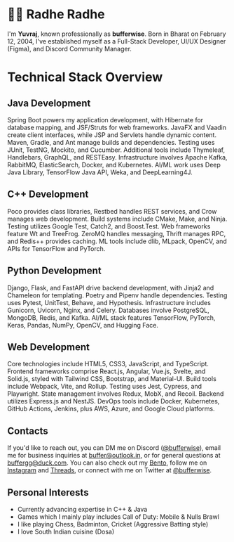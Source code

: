 # 👋🏻 Radhe Radhe

I'm **Yuvraj**, known professionally as **bufferwise**. Born in Bharat on February 12, 2004, I've established myself as a Full-Stack Developer, UI/UX Designer (Figma), and Discord Community Manager.

# Technical Stack Overview

## Java Development
Spring Boot powers my application development, with Hibernate for database mapping, and JSF/Struts for web frameworks. JavaFX and Vaadin create client interfaces, while JSP and Servlets handle dynamic content. Maven, Gradle, and Ant manage builds and dependencies. Testing uses JUnit, TestNG, Mockito, and Cucumber. Additional tools include Thymeleaf, Handlebars, GraphQL, and RESTEasy. Infrastructure involves Apache Kafka, RabbitMQ, ElasticSearch, Docker, and Kubernetes. AI/ML work uses Deep Java Library, TensorFlow Java API, Weka, and DeepLearning4J.

## C++ Development
Poco provides class libraries, Restbed handles REST services, and Crow manages web development. Build systems include CMake, Make, and Ninja. Testing utilizes Google Test, Catch2, and Boost.Test. Web frameworks feature Wt and TreeFrog. ZeroMQ handles messaging, Thrift manages RPC, and Redis++ provides caching. ML tools include dlib, MLpack, OpenCV, and APIs for TensorFlow and PyTorch.

## Python Development
Django, Flask, and FastAPI drive backend development, with Jinja2 and Chameleon for templating. Poetry and Pipenv handle dependencies. Testing uses Pytest, UnitTest, Behave, and Hypothesis. Infrastructure includes Gunicorn, Uvicorn, Nginx, and Celery. Databases involve PostgreSQL, MongoDB, Redis, and Kafka. AI/ML stack features TensorFlow, PyTorch, Keras, Pandas, NumPy, OpenCV, and Hugging Face.

## Web Development
Core technologies include HTML5, CSS3, JavaScript, and TypeScript. Frontend frameworks comprise React.js, Angular, Vue.js, Svelte, and Solid.js, styled with Tailwind CSS, Bootstrap, and Material-UI. Build tools include Webpack, Vite, and Rollup. Testing uses Jest, Cypress, and Playwright. State management involves Redux, MobX, and Recoil. Backend utilizes Express.js and NestJS. DevOps tools include Docker, Kubernetes, GitHub Actions, Jenkins, plus AWS, Azure, and Google Cloud platforms.

## Contacts
If you'd like to reach out, you can DM me on Discord ([@bufferwise](https://discord.gg/26MMXRHgZB)), email me for business inquiries at [buffer@outlook.in](mailto:buffer@outlook.in), or for general questions at [buffergg@duck.com](mailto:buffergg@duck.com). You can also check out my [Bento](https://bento.me/buffer), follow me on [Instagram](https://www.instagram.com/bufferwise) and [Threads](https://www.threads.net/bufferwise), or connect with me on Twitter at [@bufferwise](https://x.com/bufferwise).

## Personal Interests

- Currently advancing expertise in C++ & Java
- Games which I mainly play includes Call of Duty: Mobile & Nulls Brawl
- I like playing Chess, Badminton, Cricket (Aggressive Batting style)
- I love South Indian cuisine (Dosa)
